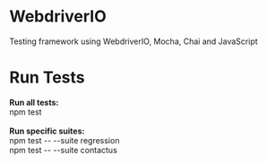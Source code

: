 # WebdriverIO
Testing framework using WebdriverIO, Mocha, Chai and JavaScript

# Run Tests
<b>Run all tests:</b> <br>
npm test <br><br> 
<b>Run specific suites:</b> <br>
npm test -- --suite regression <br>
npm test -- --suite contactus <br>



